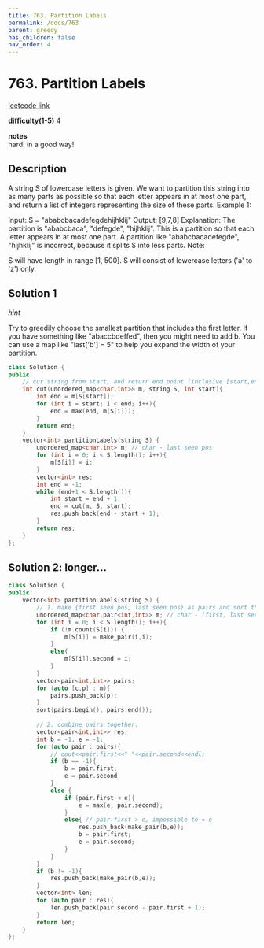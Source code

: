 ```yaml
---
title: 763. Partition Labels
permalink: /docs/763
parent: greedy
has_children: false
nav_order: 4
---
```

# 763. Partition Labels
[leetcode link](https://leetcode.com/problems/partition-labels/submissions/)

**difficulty(1-5)** 
4

**notes**   
hard! in a good way!

## Description
A string S of lowercase letters is given. We want to partition this string into as many parts as possible so that each letter appears in at most one part, and return a list of integers representing the size of these parts.
Example 1:

Input: S = "ababcbacadefegdehijhklij"
Output: [9,7,8]
Explanation:
The partition is "ababcbaca", "defegde", "hijhklij".
This is a partition so that each letter appears in at most one part.
A partition like "ababcbacadefegde", "hijhklij" is incorrect, because it splits S into less parts.
Note:

S will have length in range [1, 500].
S will consist of lowercase letters ('a' to 'z') only.

## Solution 1
*hint*

Try to greedily choose the smallest partition that includes the first letter. If you have something like "abaccbdeffed", then you might need to add b. You can use a map like "last['b'] = 5" to help you expand the width of your partition.

```c++
class Solution {
public:
    // cur string from start, and return end point (inclusive [start,end])
    int cut(unordered_map<char,int>& m, string S, int start){
        int end = m[S[start]];
        for (int i = start; i < end; i++){
            end = max(end, m[S[i]]);
        }
        return end;
    }
    vector<int> partitionLabels(string S) {
        unordered_map<char,int> m; // char - last seen pos
        for (int i = 0; i < S.length(); i++){
            m[S[i]] = i;
        }
        vector<int> res;
        int end = -1;
        while (end+1 < S.length()){
            int start = end + 1;
            end = cut(m, S, start);
            res.push_back(end - start + 1);
        }
        return res;
    }
};
```

## Solution 2: longer...
```c++
class Solution {
public:
    vector<int> partitionLabels(string S) {
        // 1. make {first seen pos, last seen pos} as pairs and sort them
        unordered_map<char,pair<int,int>> m; // char - (first, last seen pos)
        for (int i = 0; i < S.length(); i++){
            if (!m.count(S[i])) {
                m[S[i]] = make_pair(i,i);
            }
            else{
                m[S[i]].second = i;
            }
        }
        vector<pair<int,int>> pairs;
        for (auto [c,p] : m){
            pairs.push_back(p);
        }
        sort(pairs.begin(), pairs.end());
        
        // 2. combine pairs together.
        vector<pair<int,int>> res;
        int b = -1, e = -1;
        for (auto pair : pairs){
            // cout<<pair.first<<" "<<pair.second<<endl;
            if (b == -1){
                b = pair.first;
                e = pair.second;
            }
            else {
                if (pair.first < e){
                    e = max(e, pair.second);
                }
                else{ // pair.first > e, impossible to = e
                    res.push_back(make_pair(b,e));
                    b = pair.first; 
                    e = pair.second;
                }
            }
        }
        if (b != -1){
            res.push_back(make_pair(b,e));
        }
        vector<int> len;
        for (auto pair : res){
            len.push_back(pair.second - pair.first + 1);
        }
        return len;
    }
};
```
<!-- 
Default label
{: .label }

Blue label
{: .label .label-blue }

Stable
{: .label .label-green }

New release
{: .label .label-purple }

Coming soon
{: .label .label-yellow }

Deprecated
{: .label .label-red } -->
